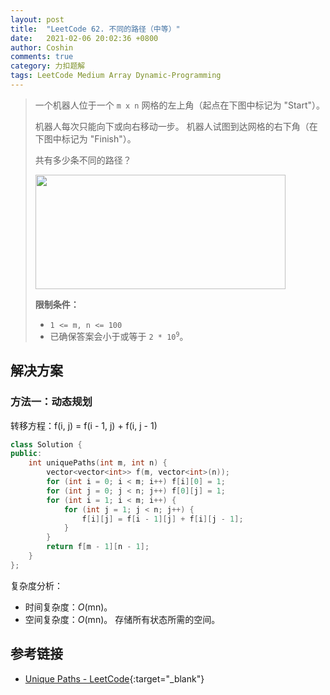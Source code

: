 ```yaml
---
layout: post
title:  "LeetCode 62. 不同的路径（中等）"
date:   2021-02-06 20:02:36 +0800
author: Coshin
comments: true
category: 力扣题解
tags: LeetCode Medium Array Dynamic-Programming
---
```

> 一个机器人位于一个 `m x n` 网格的左上角（起点在下图中标记为 "Start"）。
> 
> 机器人每次只能向下或向右移动一步。
> 机器人试图到达网格的右下角（在下图中标记为 "Finish"）。
> 
> 共有多少条不同的路径？
> 
> <img src="https://assets.leetcode.com/uploads/2018/10/22/robot_maze.png" style="width: 400px; height: 183px;">
> 
> **限制条件：**
> 
> * `1 <= m, n <= 100`
> * 已确保答案会小于或等于 <code>2 * 10<sup>9</sup></code>。

## 解决方案

### 方法一：动态规划

转移方程：f(i, j) = f(i - 1, j) + f(i, j - 1)

```cpp
class Solution {
public:
    int uniquePaths(int m, int n) {
        vector<vector<int>> f(m, vector<int>(n));
        for (int i = 0; i < m; i++) f[i][0] = 1;
        for (int j = 0; j < n; j++) f[0][j] = 1;
        for (int i = 1; i < m; i++) {
            for (int j = 1; j < n; j++) {
                f[i][j] = f[i - 1][j] + f[i][j - 1];
            }
        }
        return f[m - 1][n - 1];
    }
};
```

复杂度分析：
* 时间复杂度：*O*(mn)。
* 空间复杂度：*O*(mn)。
  存储所有状态所需的空间。

## 参考链接

* [Unique Paths - LeetCode](https://leetcode.com/problems/unique-paths/){:target="_blank"}
